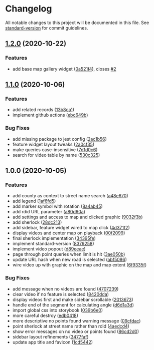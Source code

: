 # Changelog

All notable changes to this project will be documented in this file. See [standard-version](https://github.com/conventional-changelog/standard-version) for commit guidelines.

## [1.2.0](https://github.com/agrc/plpco-video-widget/compare/v1.1.0...v1.2.0) (2020-10-22)


### Features

* add base map gallery widget ([0a521f4](https://github.com/agrc/plpco-video-widget/commit/0a521f4932f152deb64adfc1b655b3332af39e61)), closes [#2](https://github.com/agrc/plpco-video-widget/issues/2)

## [1.1.0](https://github.com/agrc/plpco-video-widget/compare/v1.0.0...v1.1.0) (2020-10-06)


### Features

* add related records ([13b8ca1](https://github.com/agrc/plpco-video-widget/commit/13b8ca1967e5b67ce24c4375ca2f24886ee3ad0a))
* implement github actions ([ebc649b](https://github.com/agrc/plpco-video-widget/commit/ebc649bb99677f79f798ad8560b08e7944cd61e1))


### Bug Fixes

* add missing package to jest config ([2ac1b56](https://github.com/agrc/plpco-video-widget/commit/2ac1b56050c31915b4a8bc7b2d3e82a43dd72e71))
* feature widget layout tweaks ([2a0cf35](https://github.com/agrc/plpco-video-widget/commit/2a0cf3599db7f98df4affdefa2cda6335db21e3b))
* make queries case-insensitive ([7d1d0c6](https://github.com/agrc/plpco-video-widget/commit/7d1d0c675af9c7bdf6272b45dadf713b8e42198c))
* search for video table by name ([530c325](https://github.com/agrc/plpco-video-widget/commit/530c32588ea8d90b6eb411ca2b202512aa9b991b))

## 1.0.0 (2020-10-05)


### Features

* add county as context to street name search ([a48e670](https://github.com/agrc/plpco-video-widget/commit/a48e670eb00b38ab8d95677a4f63b88da3e5ae39))
* add legend ([1af6fd5](https://github.com/agrc/plpco-video-widget/commit/1af6fd5bcac53ac4604bc079261a088b4b1bd709))
* add marker symbol with rotation ([8a4ab45](https://github.com/agrc/plpco-video-widget/commit/8a4ab452ead0e31865ecc89683a45a299c57bbfb))
* add rdid URL parameter ([a80d60a](https://github.com/agrc/plpco-video-widget/commit/a80d60a8285ca88834c889e9aeafd9d31fb65753))
* add settings and access to map and clicked graphic ([9032f3b](https://github.com/agrc/plpco-video-widget/commit/9032f3bf5cb5a8952f7b5b61d8107bbab809102a))
* add sherlock ([28dc213](https://github.com/agrc/plpco-video-widget/commit/28dc213b5c49dc58aa579edbc77fe073a9131b21))
* add sidebar, feature widget wired to map click ([4d371f2](https://github.com/agrc/plpco-video-widget/commit/4d371f2aa6dd3b5b364646288e6f7b21cfbb63cf))
* display videos and center map on playback ([00f2099](https://github.com/agrc/plpco-video-widget/commit/00f2099bff0abecc06a2c96ca6d1cdde3a312656))
* final sherlock implementation ([34395fe](https://github.com/agrc/plpco-video-widget/commit/34395fe395251a4971f108bac91d46b59c21c3dd))
* implement standard-version ([8379258](https://github.com/agrc/plpco-video-widget/commit/83792585a9e3efda7d2887c696b9869c41ec740b))
* implement video popout ([d89eeae](https://github.com/agrc/plpco-video-widget/commit/d89eeae76bb8f22bd3a98197758a8b7f1712256e))
* page through point queries when limit is hit ([3ae050b](https://github.com/agrc/plpco-video-widget/commit/3ae050bb86282cd19a752fe1d4769863f9c8e3b5))
* update URL hash when new road is selected ([abf5086](https://github.com/agrc/plpco-video-widget/commit/abf50860d3337c5d1a7af8f1359ba24c39dddd15))
* wire video up with graphic on the map and map extent ([6f9335f](https://github.com/agrc/plpco-video-widget/commit/6f9335f55d82e1578ed08180f634d10ad6747995))


### Bug Fixes

* add message when no videos are found ([4707239](https://github.com/agrc/plpco-video-widget/commit/470723956ef9fe0c259372d465a1b531a26b857a))
* clear video if no feature is selected ([8420dda](https://github.com/agrc/plpco-video-widget/commit/8420dda331342f21944930f0890c1acf29da12ac))
* display videos first and make sidebar scrollable ([2013673](https://github.com/agrc/plpco-video-widget/commit/20136739c8d806fbaeb4051bb73efdf3c5603145))
* handle end of the segment for calculating angle ([d6d1a3d](https://github.com/agrc/plpco-video-widget/commit/d6d1a3df67984886362ea8837e4ec4bd796666cd))
* import global css into storybook ([039b6e0](https://github.com/agrc/plpco-video-widget/commit/039b6e0acd6c8be1ba4ca57b2993470bbc0f7ac1))
* more careful destroy ([edb0418](https://github.com/agrc/plpco-video-widget/commit/edb04189af743be7869826eed0b3876d19d5e1ff))
* more descriptive no points found warning message ([09cfdac](https://github.com/agrc/plpco-video-widget/commit/09cfdaca3645733863014a05294a112d656788b2))
* point sherlock at street name rather than rdid ([4aedcd4](https://github.com/agrc/plpco-video-widget/commit/4aedcd4511a3da4764511a669fa8fe716119761d))
* show error messages on no video or points found ([86cd2d0](https://github.com/agrc/plpco-video-widget/commit/86cd2d024d536ab81cdabe98c4d0049b939a07b1))
* sidebar layout refinements ([3477faf](https://github.com/agrc/plpco-video-widget/commit/3477faf3418c9e5ac90e23af524dc5667bb5ec71))
* update app title and favicon ([1cd5442](https://github.com/agrc/plpco-video-widget/commit/1cd54426cd7c133ad4a003afb28ccf1efcb28188))

